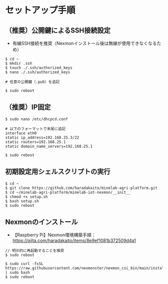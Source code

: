 # セットアップ手順

## （推奨）公開鍵によるSSH接続設定

- 有線SSH接続を推奨（Nexmonインストール後は無線が使用できなくなるため）

```
$ cd ~
$ mkdir .ssh
$ touch ./.ssh/authorized_keys
$ nano ./.ssh/authorized_keys

# 任意の公開鍵（.pub）を追記

$ sudo reboot
```

## （推奨）IP固定

```
$ sudo nano /etc/dhcpcd.conf

# 以下のフォーマットで末尾に追記
interface eth0
static ip_address=192.168.25.3/22
static routers=192.168.25.1
static domain_name_servers=192.168.25.1

$ sudo reboot
```

## 初期設定用シェルスクリプトの実行

```
$ cd ~
$ git clone https://github.com/haradakaito/minelab-agri-platform.git
$ cd ~/minelab-agri-platform/minelab-iot-nexmon/__init__
$ chmod +x setup.sh
$ bash setup.sh
$ sudo reboot
```

## Nexmonのインストール

- 【Raspberry Pi】Nexmon環境構築手順：https://qiita.com/haradakaito/items/8e9ef1081b372509d4a1

```
// 明示的に再起動することを推奨
$ sudo reboot

$ sudo curl -fsSL https://raw.githubusercontent.com/nexmonster/nexmon_csi_bin/main/install.sh | sudo bash
$ sudo reboot
```